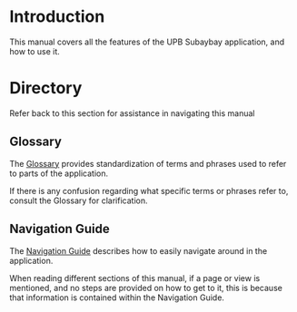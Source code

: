 # Introduction
This manual covers all the features of the UPB Subaybay application, and how to use it.

# Directory
Refer back to this section for assistance in navigating this manual

## Glossary
The [Glossary](./glossary) provides standardization of terms and phrases used to refer to parts of the application.

If there is any confusion regarding what specific terms or phrases refer to, consult the Glossary for clarification.

## Navigation Guide
The [Navigation Guide](./page-guides/navigation) describes how to easily navigate around in the application.

When reading different sections of this manual, if a page or view is mentioned, and no steps are provided on how to get to it, this is because that information is contained within the Navigation Guide.
